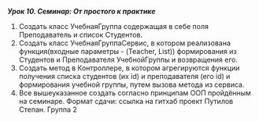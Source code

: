 ***Урок 10. Семинар: От простого к практике***
1. Создать класс УчебнаяГруппа содержащая в себе поля Преподаватель и список Студентов.
2. Создать класс УчебнаяГруппаСервис, в котором реализована функция(входные параметры - (Teacher, List<Student>)) формирования из Студентов и Преподавателя УчебнойГруппы и возвращения его.
3. Создать метод в Контроллере, в котором агрегируются функции получения списка студентов (их id) и преподавателя (его id) и формирования учебной группы, путем вызова метода из сервиса.
4. Все вышеуказанное создать согласно принципам ООП пройдённым на семинаре. Формат сдачи: ссылка на гитхаб проект
   Путилов Степан. Группа 2
